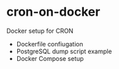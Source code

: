 # cron-on-docker

Docker setup for CRON

-   Dockerfile confiugation
-   PostgreSQL dump script example
-   Docker Compose setup
